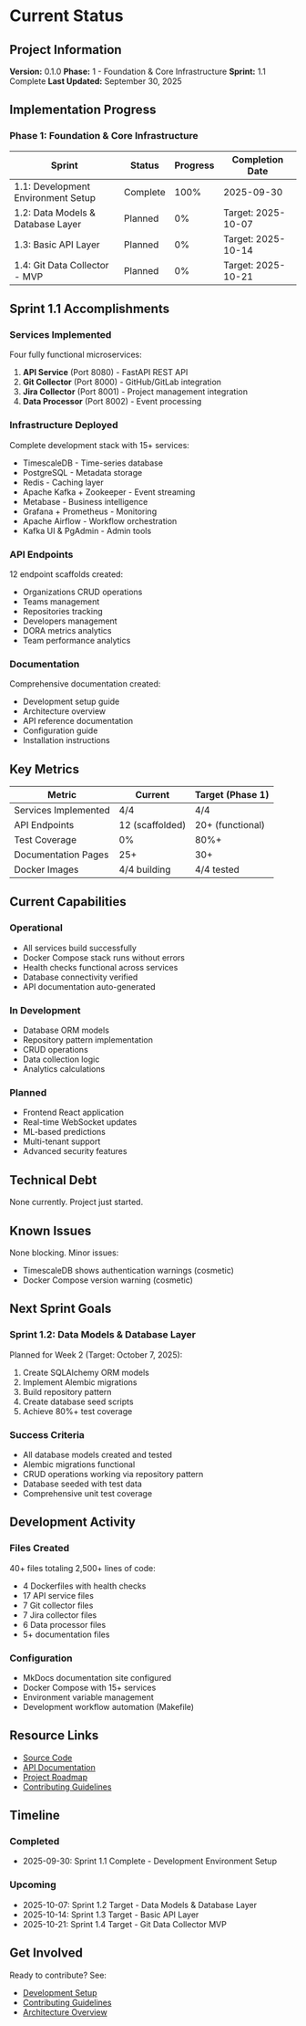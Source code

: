 # Current Status

## Project Information

**Version:** 0.1.0
**Phase:** 1 - Foundation & Core Infrastructure
**Sprint:** 1.1 Complete
**Last Updated:** September 30, 2025

## Implementation Progress

### Phase 1: Foundation & Core Infrastructure

| Sprint | Status | Progress | Completion Date |
|--------|--------|----------|----------------|
| 1.1: Development Environment Setup | Complete | 100% | 2025-09-30 |
| 1.2: Data Models & Database Layer | Planned | 0% | Target: 2025-10-07 |
| 1.3: Basic API Layer | Planned | 0% | Target: 2025-10-14 |
| 1.4: Git Data Collector - MVP | Planned | 0% | Target: 2025-10-21 |

## Sprint 1.1 Accomplishments

### Services Implemented

Four fully functional microservices:

1. **API Service** (Port 8080) - FastAPI REST API
2. **Git Collector** (Port 8000) - GitHub/GitLab integration
3. **Jira Collector** (Port 8001) - Project management integration
4. **Data Processor** (Port 8002) - Event processing

### Infrastructure Deployed

Complete development stack with 15+ services:

- TimescaleDB - Time-series database
- PostgreSQL - Metadata storage
- Redis - Caching layer
- Apache Kafka + Zookeeper - Event streaming
- Metabase - Business intelligence
- Grafana + Prometheus - Monitoring
- Apache Airflow - Workflow orchestration
- Kafka UI & PgAdmin - Admin tools

### API Endpoints

12 endpoint scaffolds created:

- Organizations CRUD operations
- Teams management
- Repositories tracking
- Developers management
- DORA metrics analytics
- Team performance analytics

### Documentation

Comprehensive documentation created:

- Development setup guide
- Architecture overview
- API reference documentation
- Configuration guide
- Installation instructions

## Key Metrics

| Metric | Current | Target (Phase 1) |
|--------|---------|------------------|
| Services Implemented | 4/4 | 4/4 |
| API Endpoints | 12 (scaffolded) | 20+ (functional) |
| Test Coverage | 0% | 80%+ |
| Documentation Pages | 25+ | 30+ |
| Docker Images | 4/4 building | 4/4 tested |

## Current Capabilities

### Operational

- All services build successfully
- Docker Compose stack runs without errors
- Health checks functional across services
- Database connectivity verified
- API documentation auto-generated

### In Development

- Database ORM models
- Repository pattern implementation
- CRUD operations
- Data collection logic
- Analytics calculations

### Planned

- Frontend React application
- Real-time WebSocket updates
- ML-based predictions
- Multi-tenant support
- Advanced security features

## Technical Debt

None currently. Project just started.

## Known Issues

None blocking. Minor issues:

- TimescaleDB shows authentication warnings (cosmetic)
- Docker Compose version warning (cosmetic)

## Next Sprint Goals

### Sprint 1.2: Data Models & Database Layer

Planned for Week 2 (Target: October 7, 2025):

1. Create SQLAlchemy ORM models
2. Implement Alembic migrations
3. Build repository pattern
4. Create database seed scripts
5. Achieve 80%+ test coverage

### Success Criteria

- All database models created and tested
- Alembic migrations functional
- CRUD operations working via repository pattern
- Database seeded with test data
- Comprehensive unit test coverage

## Development Activity

### Files Created

40+ files totaling 2,500+ lines of code:

- 4 Dockerfiles with health checks
- 17 API service files
- 7 Git collector files
- 7 Jira collector files
- 6 Data processor files
- 5+ documentation files

### Configuration

- MkDocs documentation site configured
- Docker Compose with 15+ services
- Environment variable management
- Development workflow automation (Makefile)

## Resource Links

- [Source Code](https://github.com/rcdelacruz/open-source-sei-platform)
- [API Documentation](http://localhost:8080/docs)
- [Project Roadmap](roadmap.md)
- [Contributing Guidelines](../contributing/guidelines.md)

## Timeline

### Completed

- 2025-09-30: Sprint 1.1 Complete - Development Environment Setup

### Upcoming

- 2025-10-07: Sprint 1.2 Target - Data Models & Database Layer
- 2025-10-14: Sprint 1.3 Target - Basic API Layer
- 2025-10-21: Sprint 1.4 Target - Git Data Collector MVP

## Get Involved

Ready to contribute? See:

- [Development Setup](../development/environment-setup.md)
- [Contributing Guidelines](../contributing/guidelines.md)
- [Architecture Overview](../architecture/overview.md)